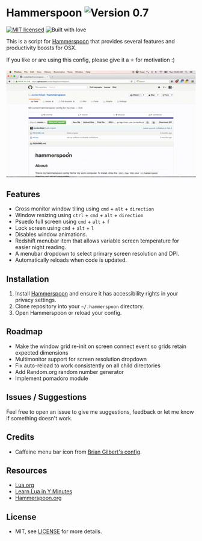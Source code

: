# Hammerspoon ![Version 0.7](https://img.shields.io/badge/Version-0.7-green.svg)

[![MIT licensed](https://img.shields.io/badge/license-MIT-blue.svg)](/LICENSE)
![Built with love](https://img.shields.io/badge/built%20with-%E2%9D%A4-FF8080.svg)

This is a script for [Hammerspoon](https://github.com/Hammerspoon/hammerspoon) that provides several features and productivity boosts for OSX.

If you like or are using this config, please give it a :star: for motivation :)

![Image of window management](/assets/example.gif)

## Features

 - Cross monitor window tiling using `cmd` + `alt` + `direction`
 - Window resizing using `ctrl` + `cmd` + `alt` + `direction`
 - Psuedo full screen using `cmd` + `alt` + `f`
 - Lock screen using `cmd` + `alt` + `l`
 - Disables window animations.
 - Redshift menubar item that allows variable screen temperature for easier night reading.
 - A menubar dropdown to select primary screen resolution and DPI.
 - Automatically reloads when code is updated.

## Installation

1. Install [Hammerspoon](https://github.com/Hammerspoon/hammerspoon) and ensure it has accessibility rights in your privacy settings.
1. Clone repository into your `~/.hammerspoon` directory.
1. Open Hammerspoon or reload your config.

## Roadmap

- Make the window grid re-init on screen connect event so grids retain expected dimensions
- Multimonitor support for screen resolution dropdown
- Fix auto-reload to work consistently on all child directories
- Add Random.org random number generator
- Implement pomadoro module

## Issues / Suggestions

Feel free to open an issue to give me suggestions, feedback or let me know if something doesn't work.

## Credits

- Caffeine menu bar icon from [Brian Gilbert's config](https://github.com/BrianGilbert/.hammerspoon).

## Resources

- [Lua.org](http://www.lua.org/)
- [Learn Lua in Y Minutes](https://learnxinyminutes.com/docs/lua/)
- [Hammerspoon.org](http://www.hammerspoon.org/)

## License

- MIT, see [LICENSE](/LICENSE) for more details.
